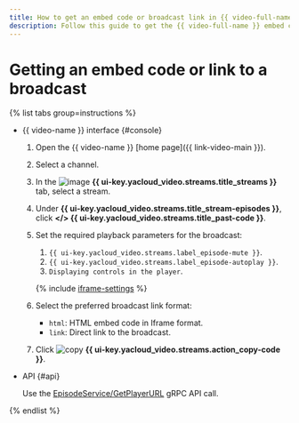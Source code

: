 ```yaml
---
title: How to get an embed code or broadcast link in {{ video-full-name }}
description: Follow this guide to get the {{ video-full-name }} embed code or link to the broadcast.
---
```


# Getting an embed code or link to a broadcast

{% list tabs group=instructions %}

- {{ video-name }} interface {#console}

   1. Open the {{ video-name }} [home page]({{ link-video-main }}).
   1. Select a channel.
   1. In the ![image](../../../_assets/console-icons/antenna-signal.svg) **{{ ui-key.yacloud_video.streams.title_streams }}** tab, select a stream.
   1. Under **{{ ui-key.yacloud_video.streams.title_stream-episodes }}**, click **</> {{ ui-key.yacloud_video.streams.title_past-code }}**.

   1. Set the required playback parameters for the broadcast:

      1. `{{ ui-key.yacloud_video.streams.label_episode-mute }}`.
      1. `{{ ui-key.yacloud_video.streams.label_episode-autoplay }}`.
      1. `Displaying controls in the player`.

      {% include [iframe-settings](../../../_includes/video/iframe-settings.md) %}

   1. Select the preferred broadcast link format:

      * `html`: HTML embed code in Iframe format.
      * `link`: Direct link to the broadcast.

   1. Click ![copy](../../../_assets/console-icons/copy.svg) **{{ ui-key.yacloud_video.streams.action_copy-code }}**.

- API {#api}

   Use the [EpisodeService/GetPlayerURL](../../api-ref/grpc/episode_service.md#GetPlayerURL) gRPC API call.

{% endlist %}